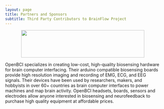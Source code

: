 ```yaml
---
layout: page
title: Partners and Sponsors
subtitle: Third Party Contributors to BrainFlow Project
---
```


<div style="text-align: center">
    <a href="https://openbci.com" title="OpenBCI" target="_blank" align="center">
        <img width="400" height="89" src="https://live.staticflickr.com/65535/49739828092_fa2f4d78c1_h.jpg">
    </a>
</div>

OpenBCI specializes in creating low-cost, high-quality biosensing hardware for brain computer interfacing. Their arduino compatible biosensing boards provide high resolution imaging and recording of EMG, ECG, and EEG signals. Their devices have been used by researchers, makers, and hobbyists in over 60+ countries as brain computer interfaces to power machines and map brain activity. OpenBCI headsets, boards, sensors and electrodes allow anyone interested in biosensing and neurofeedback to purchase high quality equipment at affordable prices.
